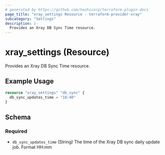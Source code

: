 ```yaml
---
# generated by https://github.com/hashicorp/terraform-plugin-docs
page_title: "xray_settings Resource - terraform-provider-xray"
subcategory: "Settings"
description: |-
  Provides an Xray DB Sync Time resource.
---
```


# xray_settings (Resource)

Provides an Xray DB Sync Time resource.

## Example Usage

```terraform
resource "xray_settings" "db_sync" {
  db_sync_updates_time = "18:40"
}
```

<!-- schema generated by tfplugindocs -->
## Schema

### Required

- `db_sync_updates_time` (String) The time of the Xray DB sync daily update job. Format HH:mm
